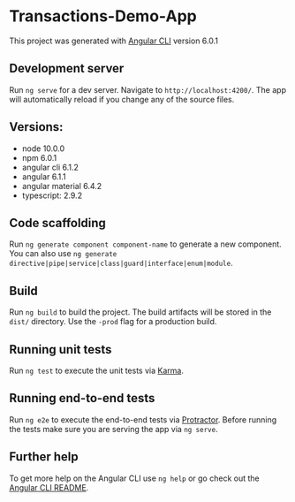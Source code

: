 # Transactions-Demo-App

This project was generated with [Angular CLI](https://github.com/angular/angular-cli) version 6.0.1

## Development server

Run `ng serve` for a dev server. Navigate to `http://localhost:4200/`. The app will automatically reload if you change any of the source files.

## Versions:

- node 10.0.0
- npm 6.0.1
- angular cli 6.1.2
- angular 6.1.1
- angular material 6.4.2
- typescript: 2.9.2

## Code scaffolding

Run `ng generate component component-name` to generate a new component. You can also use `ng generate directive|pipe|service|class|guard|interface|enum|module`.

## Build

Run `ng build` to build the project. The build artifacts will be stored in the `dist/` directory. Use the `-prod` flag for a production build.

## Running unit tests

Run `ng test` to execute the unit tests via [Karma](https://karma-runner.github.io).

## Running end-to-end tests

Run `ng e2e` to execute the end-to-end tests via [Protractor](http://www.protractortest.org/).
Before running the tests make sure you are serving the app via `ng serve`.

## Further help

To get more help on the Angular CLI use `ng help` or go check out the [Angular CLI README](https://github.com/angular/angular-cli/blob/master/README.md).
